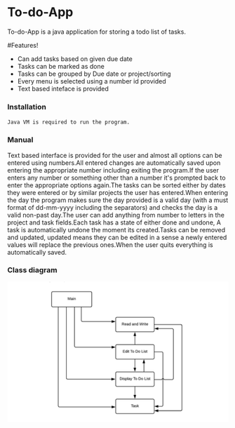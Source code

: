 
# To-do-App
To-do-App is a java application for storing a todo list of tasks.

#Features!

  - Can add tasks based on given due date
  - Tasks can be  marked as done
  - Tasks can be grouped by Due date or project/sorting
  - Every menu is selected using a number id provided 
  - Text based inteface is provided
  
### Installation
    Java VM is required to run the program.
    

### Manual

Text based interface is provided for the user and almost all options can be entered using numbers.All entered changes are automatically saved upon entering the appropriate number including exiting the program.If the user enters any number or something other than a number it's prompted back to enter the appropriate options again.The tasks can be sorted either by dates they were entered or by similar projects the user has entered.When entering the day the program makes sure the day provided is a valid day (with a must format of dd-mm-yyyy including the separators) and checks the day is a valid non-past day.The user can add anything from number to letters in the project and task fields.Each task has a state of either done and undone, A task is automatically undone the moment its created.Tasks can be removed and updated, updated means they can be edited in a sense a newly entered values will replace the previous ones.When the user quits everything is automatically saved.


### Class diagram
![class diagram](Class-Diagram.png)

